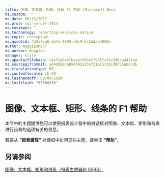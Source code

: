 ```yaml
---
title: 图像、文本框、矩形、线条 F1 帮助 |Microsoft Docs
ms.custom: ''
ms.date: 06/13/2017
ms.prod: sql-server-2014
ms.reviewer: ''
ms.technology: reporting-services-native
ms.topic: conceptual
ms.assetid: 4d2afca6-ab7a-4695-b9c9-bc2bdaa4060e
author: maggiesMSFT
ms.author: maggies
manager: kfile
ms.openlocfilehash: c4ef2ab45fbace1fb94c7935fcd2e3d5ca4471a4
ms.sourcegitcommit: ad4d92dce894592a259721a1571b1d8736abacdb
ms.translationtype: MT
ms.contentlocale: zh-CN
ms.lasthandoff: 08/04/2020
ms.locfileid: "87694330"
---
```

# <a name="image-text-box-rectangle-line-f1-help"></a>图像、文本框、矩形、线条的 F1 帮助
  本节中的主题提供您可以使用报表设计器中的对话框对图像、文本框、矩形和线条进行设置的选项有关的信息。  
  
 若要从 **“报表属性”** 对话框中访问这些主题，请单击 **“帮助”**。  
  
## <a name="see-also"></a>另请参阅  
 [图像、文本框、矩形和线条（报表生成器和 SSRS）](report-design/rectangles-and-lines-report-builder-and-ssrs.md)  
  
  
